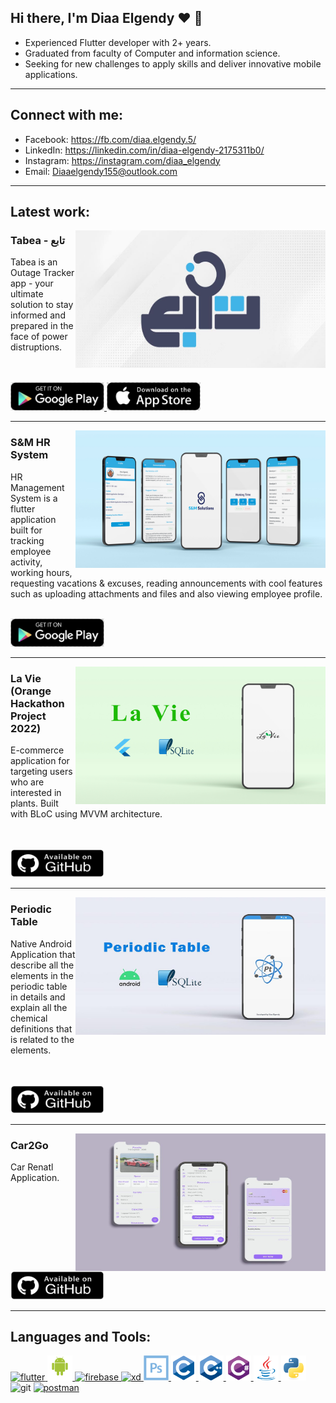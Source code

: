 ## Hi there, I'm Diaa Elgendy     ❤️ 👋
  - Experienced Flutter developer with 2+ years.
  - Graduated from faculty of Computer and information science.
  - Seeking for new challenges to apply skills and deliver innovative mobile applications.
<hr>
 
## Connect with me:
  - Facebook:  https://fb.com/diaa.elgendy.5/
  - LinkedIn:   https://linkedin.com/in/diaa-elgendy-2175311b0/
  - Instagram:  https://instagram.com/diaa_elgendy
  - Email:      Diaaelgendy155@outlook.com
<hr>

## Latest work:

<img align="right" src="images/tabea.jpg" alt="Image" width ="400" height="220">
<h3>Tabea - تابع</h3>
<p>Tabea is an Outage Tracker app - your ultimate solution to stay informed and prepared in the face of power distruptions.</p>  
<br><br>
<a href="https://play.google.com/store/apps/details?id=com.digitalbond.tabe3&pli=1" target="_blank" rel="noreferrer"> <img src="images/googleplay.png" alt="c" width="150"/> </a>
<a href="https://apps.apple.com/eg/app/tabea-%D8%AA%D8%A7%D8%A8%D8%B9/id6458308370" target="_blank" rel="noreferrer"> <img src="images/appstore.png" alt="c" width="150"/> </a>
<br>
<hr>

<img align="right" src="images/HrSystem.jpg" alt="Image" width ="400" height="220">
<h3>S&M HR System</h3>
<p>HR Management System is a flutter application built for tracking employee activity, working hours, requesting vacations & excuses, reading announcements with cool features such as uploading attachments and files and also viewing employee profile.</p>  
<br>
<a href="https://play.google.com/store/apps/details?id=com.digitalbond.tabe3&pli=1" target="_blank" rel="noreferrer"> <img src="images/googleplay.png" alt="c" width="150"/> </a>
<br>
<hr>

<img align="right" src="images/lavie.jpg" alt="Image" width ="400" height="220">
<h3>La Vie (Orange Hackathon Project 2022)</h3>
<p>E-commerce application for targeting users who are interested in plants. Built with BLoC using MVVM architecture.</p>
<br><br>
<a href="https://github.com/Diaa-Elgendy/LaVie" target="_blank" rel="noreferrer"> <img src="images/github.png" alt="c" width="150"/> </a>
<br>
<hr>

<img align="right" src="images/periodicTable.jpg" alt="Image" width ="400" height="220">
<h3>Periodic Table</h3>
<p>Native Android Application that describe all the elements in the periodic table in details and explain all the chemical definitions that is related to the elements.</p>
<br><br>
<a href="https://github.com/Diaa-Elgendy/Periodic-Table" target="_blank" rel="noreferrer"> <img src="images/github.png" alt="c" width="150"/> </a>
<br>
<hr>

<img align="right" src="images/car2go.jpg" alt="Image" width ="400" height="220">
<h3>Car2Go</h3>
<p>Car Renatl Application.</p>
<br><br><br>
<a href="https://github.com/Diaa-Elgendy/Car2Go" target="_blank" rel="noreferrer"> <img src="images/github.png" alt="c" width="150"/> </a>
<br>
<hr>


## Languages and Tools:

<p align="left"> <a href="https://flutter.dev" target="_blank" rel="noreferrer"> <img src="https://www.vectorlogo.zone/logos/flutterio/flutterio-icon.svg" alt="flutter" width="40" height="40"/> </a> <a href="https://developer.android.com" target="_blank" rel="noreferrer"> <img src="https://raw.githubusercontent.com/devicons/devicon/master/icons/android/android-original-wordmark.svg" alt="android" width="40" height="40"/> </a> <a href="https://firebase.google.com/" target="_blank" rel="noreferrer"> <img src="https://www.vectorlogo.zone/logos/firebase/firebase-icon.svg" alt="firebase" width="40" height="40"/> </a> <a href="https://www.adobe.com/products/xd.html" target="_blank" rel="noreferrer"> <img src="https://cdn.worldvectorlogo.com/logos/adobe-xd.svg" alt="xd" width="40" height="40"/> </a> <a href="https://www.photoshop.com/en" target="_blank" rel="noreferrer"> <img src="https://raw.githubusercontent.com/devicons/devicon/master/icons/photoshop/photoshop-line.svg" alt="photoshop" width="40" height="40"/> </a> <a href="https://www.cprogramming.com/" target="_blank" rel="noreferrer"> <img src="https://raw.githubusercontent.com/devicons/devicon/master/icons/c/c-original.svg" alt="c" width="40" height="40"/> </a> <a href="https://www.w3schools.com/cpp/" target="_blank" rel="noreferrer"> <img src="https://raw.githubusercontent.com/devicons/devicon/master/icons/cplusplus/cplusplus-original.svg" alt="cplusplus" width="40" height="40"/> </a> <a href="https://www.w3schools.com/cs/" target="_blank" rel="noreferrer"> <img src="https://raw.githubusercontent.com/devicons/devicon/master/icons/csharp/csharp-original.svg" alt="csharp" width="40" height="40"/> </a> <a href="https://www.java.com" target="_blank" rel="noreferrer"> <img src="https://raw.githubusercontent.com/devicons/devicon/master/icons/java/java-original.svg" alt="java" width="40" height="40"/> </a> <a href="https://www.python.org" target="_blank" rel="noreferrer"> <img src="https://raw.githubusercontent.com/devicons/devicon/master/icons/python/python-original.svg" alt="python" width="40" height="40"/> </a>  <img src="https://www.vectorlogo.zone/logos/git-scm/git-scm-icon.svg" alt="git" width="40" height="40"/> </a> <a href="https://postman.com" target="_blank" rel="noreferrer"> <img src="https://www.vectorlogo.zone/logos/getpostman/getpostman-icon.svg" alt="postman" width="40" height="40"/> </p>
